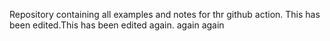 Repository containing all examples and notes for thr github action. This has been edited.This has been edited again. again again
